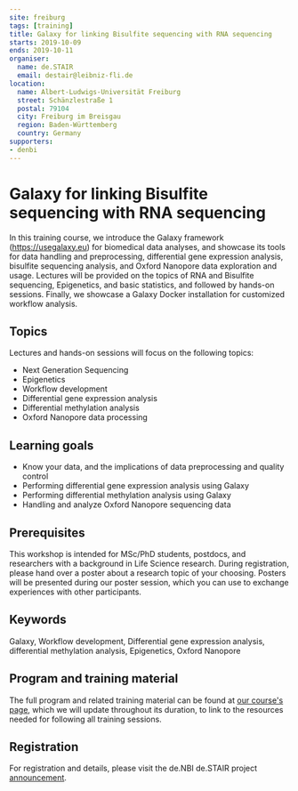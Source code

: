 ```yaml
---
site: freiburg
tags: [training]
title: Galaxy for linking Bisulfite sequencing with RNA sequencing
starts: 2019-10-09
ends: 2019-10-11
organiser:
  name: de.STAIR
  email: destair@leibniz-fli.de
location:
  name: Albert-Ludwigs-Universität Freiburg
  street: Schänzlestraße 1
  postal: 79104
  city: Freiburg im Breisgau
  region: Baden-Württemberg
  country: Germany
supporters:
- denbi
---
```


# Galaxy for linking Bisulfite sequencing with RNA sequencing
In this training course, we introduce the Galaxy framework (https://usegalaxy.eu) for biomedical data analyses, and showcase its tools for data handling and preprocessing, differential gene expression analysis, bisulfite sequencing analysis, and Oxford Nanopore data exploration and usage. Lectures will be provided on the topics of RNA and Bisulfite sequencing, Epigenetics, and basic statistics, and followed by hands-on sessions. Finally, we showcase a Galaxy Docker installation for customized workflow analysis.

## Topics
Lectures and hands-on sessions will focus on the following topics:
- Next Generation Sequencing
- Epigenetics
- Workflow development
- Differential gene expression analysis
- Differential methylation analysis
- Oxford Nanopore data processing

## Learning goals
- Know your data, and the implications of data preprocessing and quality control
- Performing differential gene expression analysis using Galaxy
- Performing differential methylation analysis using Galaxy
- Handling and analyze Oxford Nanopore sequencing data

## Prerequisites
This workshop is intended for MSc/PhD students, postdocs, and researchers with a background in Life Science research. During registration, please hand over a poster about a research topic of your choosing. Posters will be presented during our poster session, which you can use to exchange experiences with other participants.

## Keywords
Galaxy, Workflow development, Differential gene expression analysis, differential methylation analysis, Epigenetics, Oxford Nanopore

## Program and training material
The full program and related training material can be found at [our course's page](https://github.com/destairdenbi/trainings/tree/master/2019-10-09_denbi_training_in_freiburg), which we will update throughout its duration, to link to the resources needed for following all training sessions.

## Registration
For registration and details, please visit the de.NBI de.STAIR project [announcement](https://www.leibniz-fli.de/de/news-events/seminare/news-detailpage/news/denbidestair-training-course-galaxy-for-linking-bisulfite-sequencing-with-rna-sequencing-1/).
